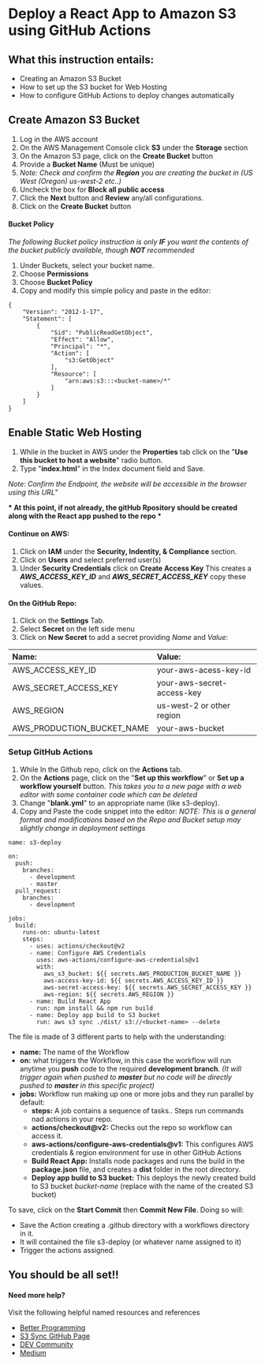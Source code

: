 # Deploy a React App to Amazon S3 using GitHub Actions

## What this instruction entails:
* Creating an Amazon S3 Bucket
* How to set up the S3 bucket for Web Hosting
* How to configure GitHub Actions to deploy changes automatically

## Create Amazon S3 Bucket
1. Log in the AWS account
2. On the AWS Management Console click __S3__ under the __Storage__ section
3. On the Amazon S3 page, click on the __Create Bucket__ button
4. Provide a __Bucket Name__ (Must be unique)
5. _Note: Check and confirm the __Region__ you are creating the bucket in (US West (Oregon) us-west-2 etc..)_
6. Uncheck the box for __Block all public access__
7. Click the __Next__ button and __Review__ any/all configurations.
8. Click on the __Create Bucket__ button

####  Bucket Policy
_The following Bucket policy instruction is only __IF__ you want the contents of the bucket publicly available, though __NOT__ recommended_
1. Under Buckets, select your bucket name.
2. Choose __Permissions__
3. Choose __Bucket Policy__
4. Copy and modify this simple policy and paste in the editor:

~~~~
{
    "Version": "2012-1-17",
    "Statement": [
        {
            "Sid": "PublicReadGetObject",
            "Effect": "Allow",
            "Principal": "*",
            "Action": [
                "s3:GetObject"
            ],
            "Resource": [
                "arn:aws:s3:::<bucket-name>/*"
            ]
        }
    ]
}
~~~~

## Enable Static Web Hosting
1. While in the bucket in AWS under the __Properties__ tab click on the "__Use this bucket to host a website__" radio button.
2. Type "__index.html__"  in the Index document field and Save.

_Note: Confirm the Endpoint, the website will be accessible in the browser using this URL_"

__* At this point, if not already, the gitHub Rpository should be created along with the React app pushed to the repo *__

#### Continue on AWS:
1. Click on __IAM__ under the __Security, Indentity, & Compliance__ section.
2. Click on __Users__ and select preferred user(s)
3. Under __Security Credentials__ click on __Create Access Key__ 
This creates a ___AWS_ACCESS_KEY_ID___ and ___AWS_SECRET_ACCESS_KEY___ copy these values.

#### On the GitHub Repo:
1. Click on the __Settings__ Tab.
2. Select __Secret__ on the left side menu
3. Click on __New Secret__ to add a secret providing _Name_ and _Value_:


| Name:          | Value:         |
|:---------------|:---------------|
|AWS_ACCESS_KEY_ID| your-aws-acess-key-id |
|AWS_SECRET_ACCESS_KEY| your-aws-secret-access-key |
|AWS_REGION| us-west-2 or other region |
|AWS_PRODUCTION_BUCKET_NAME| your-aws-bucket|

### Setup GitHub Actions
1. While In the Github repo, click on the __Actions__ tab.
2. On the __Actions__ page, click on the "__Set up this workflow__" or __Set up a workflow yourself__ button. _This takes you to a new page with a web editor with some container code which can be deleted_
3. Change "__blank.yml__" to an appropriate name (like s3-deploy).
4. Copy and Paste the code snippet into the editor: _NOTE: This is a general format and modifications based on the Repo and Bucket setup may slightly change in deployment settings_
~~~~
name: s3-deploy

on:
  push:
    branches:
      - development 
      - master
  pull_request:
    branches:
      - development

jobs:
  build:
    runs-on: ubuntu-latest
    steps:
      - uses: actions/checkout@v2
      - name: Configure AWS Credentials
        uses: aws-actions/configure-aws-credentials@v1
        with:
          aws_s3_bucket: ${{ secrets.AWS_PRODUCTION_BUCKET_NAME }}
          aws-access-key-id: ${{ secrets.AWS_ACCESS_KEY_ID }}
          aws-secret-access-key: ${{ secrets.AWS_SECRET_ACCESS_KEY }}
          aws-region: ${{ secrets.AWS_REGION }}
      - name: Build React App
        run: npm install && npm run build
      - name: Deploy app build to S3 bucket
        run: aws s3 sync ./dist/ s3://<bucket-name> --delete
~~~~

The file is made of 3 different parts to help with the understanding:
* __name:__  The name of the Workflow
* __on:__ what triggers the Workflow, in this case the workflow will run anytime you __push__ code to the required __development branch__. _(It will trigger again when pushed to __master__ but no code will be directly pushed to __master__ in this specific project)_
* __jobs:__ Workflow run making up one or more jobs and they run parallel by default:
    * __steps:__ A job contains a sequence of tasks.. Steps run commands nad actions in your repo.
    * __actions/checkout@v2:__ Checks out the repo so workflow can access it.
    * __aws-actions/configure-aws-credentials@v1:__ This configures AWS credentials & region environment for use in other GitHub Actions
    * __Build React App:__ Installs node packages and runs the build in the __package.json__ file, and creates a __dist__ folder in the root directory.
    * __Deploy app build to S3 bucket:__  This deploys the newly created build to S3 bucket _bucket-name_ (replace with the name of the created S3 bucket) 

To save, click on the __Start Commit__ then __Commit New File__.
Doing so will:
* Save the Action creating a .github directory with a workflows directory in it.
* It will contained the file s3-deploy (or whatever name assigned to it)
* Trigger the actions assigned.

## You should be all set!!

#### Need more help?  
Visit the following helpful named resources and references
* [Better Programming](https://betterprogramming.pub/how-to-deploy-a-reactjs-website-on-aws-s3-with-github-ci-f0519d120063) 
* [S3 Sync GitHub Page](https://github.com/marketplace/actions/s3-sync)
* [DEV Community](https://dev.to/nobleobioma/deploy-a-react-app-to-amazon-s3-using-github-actions-51e)
* [Medium](https://medium.com/trackstack/deploying-a-react-app-to-aws-s3-with-github-actions-b1cb9ba75c95)
